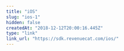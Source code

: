 ```yaml
---
title: "iOS"
slug: "ios-1"
hidden: false
createdAt: "2018-12-12T20:00:16.445Z"
type: "link"
link_url: "https://sdk.revenuecat.com/ios/"
---
```

